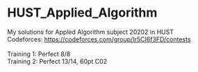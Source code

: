 # HUST_Applied_Algorithm
My solutions for Appled Algorithm subject 20202 in HUST </br>
Codeforces: https://codeforces.com/group/Ir5CI6f3FD/contests </br></br>
Training 1: Perfect 8/8 </br>
Training 2: Perfect 13/14, 60pt C02 </br>
